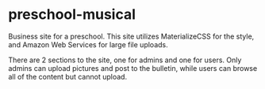 # preschool-musical
Business site for a preschool. This site utilizes MaterializeCSS for the style, and Amazon Web Services for large file uploads.

There are 2 sections to the site, one for admins and one for users. Only admins can upload pictures and post to the bulletin, while users can browse all of the content but cannot upload.
